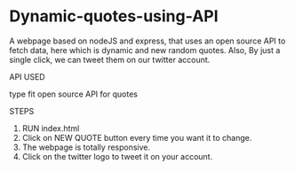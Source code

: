 # Dynamic-quotes-using-API
A webpage based on nodeJS and express, that uses an open source API to fetch data, here which is dynamic and new random quotes. Also, By just a single click, we can tweet them on our twitter account.

API USED

type fit open source API for quotes

STEPS
1. RUN index.html
2. Click on NEW QUOTE button every time you want it to change.
3. The webpage is totally responsive.
4. Click on the twitter logo to tweet it on your account.
